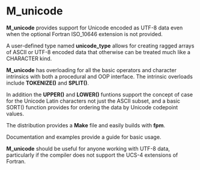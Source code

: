 # M_unicode

**M_unicode** provides support for Unicode encoded as UTF-8 data even
when the optional Fortran ISO_10646 extension is not provided.

A user-defined type named **unicode_type** allows for creating ragged
arrays of ASCII or UTF-8 encoded data that otherwise can be treated much
like a CHARACTER kind.

**M_unicode** has overloading for all the basic operators and character
intrinsics with both a procedural and OOP interface. The intrinsic
overloads include **TOKENIZE()** and **SPLIT()**.

In addition the **UPPER()** and **LOWER()** funtions support the concept
of case for the Unicode Latin characters not just the ASCII subset,
and a basic SORT() function provides for ordering the data by Unicode
codepoint values.

The distribution provides a __Make__ file and easily builds with __fpm__.

Documentation and examples provide a guide for basic usage.

**M_unicode** should be useful for anyone working with UTF-8 data,
particularly if the compiler does not support the UCS-4 extensions
of Fortran.
